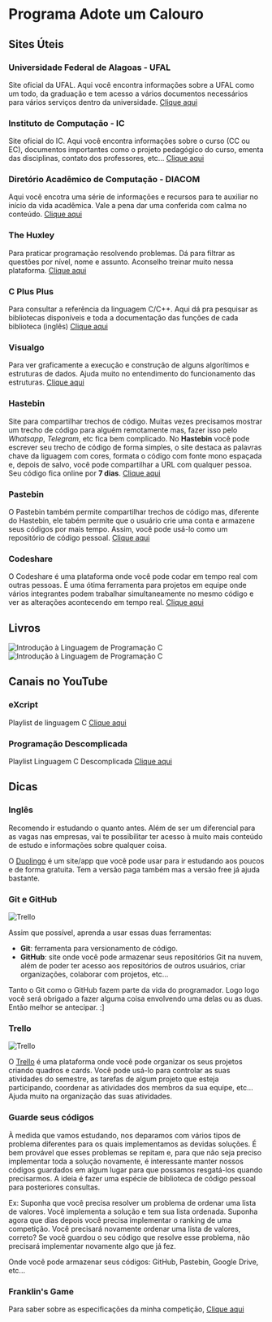 # Programa Adote um Calouro

## Sites Úteis

### Universidade Federal de Alagoas - UFAL
Site oficial da UFAL. Aqui você encontra informações sobre a UFAL como um todo, da graduação e tem acesso a vários documentos necessários para vários serviços dentro da universidade.
[Clique aqui](https://ufal.br/)

### Instituto de Computação - IC
Site oficial do IC. Aqui você encontra informações sobre o curso (CC ou EC), documentos importantes como o projeto pedagógico do curso, ementa das disciplinas, contato dos professores, etc...
[Clique aqui](https://ic.ufal.br/pt-br)

### Diretório Acadêmico de Computação - DIACOM
Aqui você encotra uma série de informações e recursos para te auxiliar no início da vida acadêmica. Vale a pena dar uma conferida com calma no conteúdo.
[Clique aqui](https://sites.google.com/ic.ufal.br/diacom/Diacom)

### The Huxley
Para praticar programação resolvendo problemas. Dá para filtrar as questões por nível, nome e assunto. Aconselho treinar muito nessa plataforma.
[Clique aqui](https://www.thehuxley.com/)

### C Plus Plus
Para consultar a referência da linguagem C/C++. Aqui dá pra pesquisar as bibliotecas disponíveis e toda a documentação das funções de cada biblioteca (inglês)
[Clique aqui](https://cplusplus.com/)

### Visualgo
Para ver graficamente a execução e construção de alguns algorítimos e estruturas de dados. Ajuda muito no entendimento do funcionamento das estruturas.
[Clique aqui](https://visualgo.net/en)

### Hastebin
Site para compartilhar trechos de código. Muitas vezes precisamos mostrar um trecho de código para alguém remotamente mas, fazer isso pelo _Whatsapp_, _Telegram_, etc fica bem complicado. No **Hastebin** você pode escrever seu trecho de código de forma simples, o site destaca as palavras chave da liguagem com cores, formata o código com fonte mono espaçada e, depois de salvo, você pode compartilhar a URL com qualquer pessoa. Seu código fica online por **7 dias**.
[Clique aqui](https://hastebin.com/)

### Pastebin
O Pastebin também permite compartilhar trechos de código mas, diferente do Hastebin, ele tabém permite que o usuário crie uma conta e armazene seus códigos por mais tempo. Assim, você pode usá-lo como um repositório de código pessoal.
[Clique aqui](https://pastebin.com/)

### Codeshare
O Codeshare é uma plataforma onde você pode codar em tempo real com outras pessoas. É uma ótima ferramenta para projetos em equipe onde vários integrantes podem trabalhar simultaneamente no mesmo código e ver as alterações acontecendo em tempo real.
[Clique aqui](https://codeshare.io/)

## Livros

![Introdução à Linguagem de Programação C](img/c-book-1.jpg)
![Introdução à Linguagem de Programação C](img/c-book-2.jpg)

## Canais no YouTube 

### eXcript
Playlist de linguagem C
[Clique aqui](https://www.youtube.com/playlist?list=PLesCEcYj003SwVdufCQM5FIbrOd0GG1M4)

### Programação Descomplicada
Playlist Linguagem C Descomplicada
[Clique aqui](https://www.youtube.com/playlist?list=PL8iN9FQ7_jt4DJbeQqv--jpTy-2gTA3Cp)

## Dicas

### Inglês
Recomendo ir estudando o quanto antes. Além de ser um diferencial para as vagas nas empresas, vai te possibilitar ter acesso à muito mais conteúdo de estudo e informações sobre qualquer coisa.

O [Duolingo](https://pt.duolingo.com/) é um site/app que você pode usar para ir estudando aos poucos e de forma gratuita. Tem a versão paga também mas a versão free já ajuda bastante.

### Git e GitHub

![Trello](img/git-github.png)

Assim que possível, aprenda a usar essas duas ferramentas:

* **Git**: ferramenta para versionamento de código. 
* **GitHub**: site onde você pode armazenar seus repositórios Git na nuvem, além de poder ter acesso aos repositórios de outros usuários, criar organizações, colaborar com projetos, etc...

Tanto o Git como o GitHub fazem parte da vida do programador. Logo logo você será obrigado a fazer alguma coisa envolvendo uma delas ou as duas. Então melhor se antecipar. :]

### Trello

![Trello](img/trello.png)

O [Trello](https://trello.com/home) é uma plataforma onde você pode organizar os seus projetos criando quadros e cards. Você pode usá-lo para controlar as suas atividades do semestre, as tarefas de algum projeto que esteja participando, coordenar as atividades dos membros da sua equipe, etc... Ajuda muito na organização das suas atividades.

### Guarde seus códigos

À medida que vamos estudando, nos deparamos com vários tipos de problema diferentes para os quais implementamos as devidas soluções. É bem provável que esses problemas se repitam e, para que não seja preciso implementar toda a solução novamente, é interessante manter nossos códigos guardados em algum lugar para que possamos resgatá-los quando precisarmos. A ideia é fazer uma espécie de biblioteca de código pessoal para posteriores consultas.

Ex: Suponha que você precisa resolver um problema de ordenar uma lista de valores. Você implementa a solução e tem sua lista ordenada. Suponha agora que dias depois você precisa implementar o ranking de uma competição. Você precisará novamente ordenar uma lista de valores, correto? Se você guardou o seu código que resolve esse problema, não precisará implementar novamente algo que já fez.

Onde você pode armazenar seus códigos: GitHub, Pastebin, Google Drive, etc...

### Franklin's Game
Para saber sobre as especificações da minha competição, [Clique aqui](/competicao/README.md)
